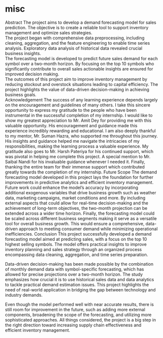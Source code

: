 # misc

Abstract
The project aims to develop a demand forecasting model for sales prediction. The objective is to create a reliable tool to support inventory management and optimize sales strategies.  
The project began with comprehensive data preprocessing, including cleaning, aggregation, and the feature engineering to enable time series analysis. Exploratory data analysis of historical data revealed crucial business insights.  
The forecasting model is developed to predict future sales demand for each symbol over a two-month horizon. By focusing on the top 10 symbols who significantly contribute to overall sales actionable insights are ensured for improved decision making.  
The outcomes of this project aim to improve inventory management by reducing stockout and overstock situations leading to capital efficiency. The project highlights the value of data-driven decision-making in achieving business goals.  
Acknowledgement
The success of any learning experience depends largely on the encouragement and guidelines of many others. I take this sincere opportunity to express my gratitude to the people who have been instrumental in the successful completion of my internship.
I would like to show my greatest appreciation to Mr. Amit Dey for providing me with this valuable opportunity. His encouragement and guidance made this experience incredibly rewarding and educational.
I am also deeply thankful to my mentor, Mr. Suman Hazra, who supported me throughout this journey. His insights and guidance helped me navigate the intricacies of my responsibilities, making the learning process a valuable experience.
My gratitude also goes to Mr. Harsh Pateriya for his continued support, which was pivotal in helping me complete this project.
A special mention to Mr. Saibal Nandi for his invaluable guidance whenever I needed it.
Finally, thanking the entire team for their immense support which contributed greatly towards the completion of my internship.
Future Scope
The demand forecasting model developed in this project lays the foundation for further improvements in predictive analytics and efficient inventory management. Future work could enhance the model’s accuracy by incorporating additional exogenous variables that drive business growth such as weather data, marketing campaigns, market conditions and more.
By including external aspects that could allow for real-time decision-making and the achievement of long-term objectives, the two-month projection can be extended across a wider time horizon.
Finally, the forecasting model could be scaled across different business segments making it serve as a versatile tool for overall business growth. This would ensure a comprehensive, data-driven approach to meeting consumer demand while minimizing operational inefficiencies.
Conclusion
This project successfully developed a demand forecasting model aimed at predicting sales, with a focus on the top 10 highest selling symbols.
The model offers practical insights to improve inventory planning and sales strategy through an organized process encompassing data cleaning, aggregation, and time series preparation.

Data-driven decision-making has been made possible by the combination of monthly demand data with symbol-specific forecasting, which has allowed for precise projections over a two-month horizon. The study emphasizes how crucial it is to use historical sales data and data analytics to tackle practical demand estimation issues.
This project highlights the need of real-world application in bridging the gap between technology and industry demands. 

Even though the model performed well with near accurate results, there is still room for improvement in the future, such as adding more external components, broadening the scope of the forecasting, and utilizing more sophisticated approaches. 
All things considered, the project is a big step in the right direction toward increasing supply chain effectiveness and efficient inventory management. 

